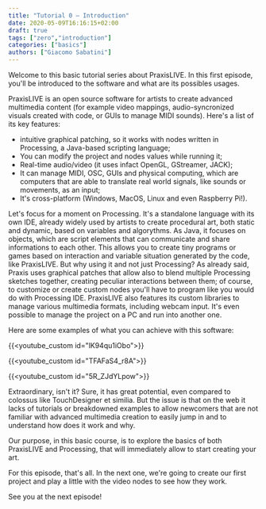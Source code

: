 ```yaml
---
title: "Tutorial 0 – Introduction"
date: 2020-05-09T16:16:15+02:00
draft: true
tags: ["zero","introduction"]
categories: ["basics"]
authors: ["Giacomo Sabatini"]
---
```


Welcome to this basic tutorial series about PraxisLIVE.
In this first episode, you'll be introduced to the software and what are its possibles usages.

PraxisLIVE is an open source software for artists to create advanced multimedia content (for example video mappings, audio-syncronized visuals created with code, or GUIs to manage MIDI sounds).
Here's a list of its key features:
- intuitive graphical patching, so it works with nodes written in Processing, a Java-based scripting language;
- You can modify the project and nodes values while running it;
- Real-time audio/video (it uses infact OpenGL, GStreamer, JACK);
- It can manage MIDI, OSC, GUIs and physical computing, which are computers that are able to translate real world signals, like sounds or movements, as an input;
- It's cross-platform (Windows, MacOS, Linux and even Raspberry Pi!).

Let's focus for a moment on Processing. It's a standalone language with its own IDE, already widely used by artists to create procedural art, both static and dynamic, based on variables and algorythms. As Java, it focuses on objects, which are script elements that can communicate and share informations to each other. This allows you to create tiny programs or games based on interaction and variable situation generated by the code, like PraxisLIVE. But why using it and not just Processing? As already said, Praxis uses graphical patches that allow also to blend multiple Processing sketches together, creating peculiar interactions between them; of course, to customize or create custom nodes you'll have to program like you would do with Processing IDE. PraxisLIVE also features its custom libraries to manage various multimedia formats, including webcam input. It's even possible to manage the project on a PC and run into another one.

Here are some examples of what you can achieve with this software:

{{<youtube_custom id="lK94qu1iObo">}}

{{<youtube_custom id="TFAFaS4_r8A">}}

{{<youtube_custom id="5R_ZJdYLpow">}}

Extraordinary, isn't it? Sure, it has great potential, even compared to colossus like TouchDesigner et similia. But the issue is that on the web it lacks of tutorials or breakdowned examples to allow newcomers that are not familiar with advanced multimedia creation to easily jump in and to understand how does it work and why.

Our purpose, in this basic course, is to explore the basics of both PraxisLIVE and Processing, that will immediately allow to start creating your art.


For this episode, that's all. In the next one, we're going to create our first project and play a little with the video nodes to see how they work.

See you at the next episode!
